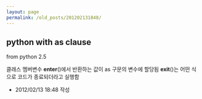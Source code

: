 ```yaml
---
layout: page
permalink: /old_posts/201202131848/
---
```


## python with as clause

from python 2.5

클래스 멤버변수
__enter__()에서 반환하는 값이 as 구문의 변수에 할당됨
__exit__()는 어떤 식으로 코드가 종료되더라고 실행함




- 2012/02/13 18:48 작성